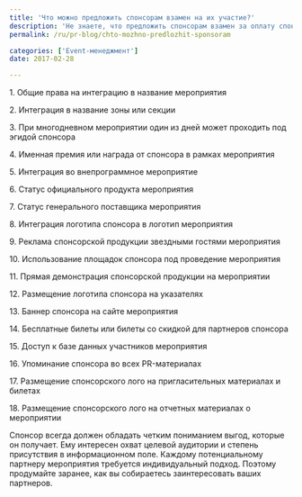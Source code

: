 ```yaml
---
title: 'Что можно предложить спонсорам взамен на их участие?'
description: 'Не знаете, что предложить спонсорам взамен за оплату спонсорского пакета? После того, как вы определите круг потенциальных спонсоров, для эффективной коммуникации вы должны включить интересные предложения в спонсорский пакет. Консалтинговая группа «Полилог» хочет предложить ряд идей для спонсорского предложения. 1. Общие права на интеграцию в название мероприятия 2. Интеграция'
permalink: /ru/pr-blog/chto-mozhno-predlozhit-sponsoram

categories: ['Event-менеджмент']
date: 2017-02-28

---
```

<p>1. Общие права на интеграцию в название мероприятия</p>
<p>2. Интеграция в название зоны или секции</p>
<p>3. При многодневном мероприятии один из дней может проходить под эгидой спонсора</p>
<p>4. Именная премия или награда от спонсора в рамках мероприятия</p>
<p>5. Интеграция во внепрограммное мероприятие</p>
<p>6. Статус официального продукта мероприятия</p>
<p>7. Статус генерального поставщика мероприятия</p>
<p>8. Интеграция логотипа спонсора в логотип мероприятия</p>
<p>9. Реклама спонсорской продукции звездными гостями мероприятия</p>
<p>10. Использование площадок спонсора под проведение мероприятия</p>
<p>11. Прямая демонстрация спонсорской продукции на мероприятии</p>
<p>12. Размещение логотипа спонсора на указателях</p>
<p>13. Баннер спонсора на сайте мероприятия</p>
<p>14. Бесплатные билеты или билеты со скидкой для партнеров спонсора</p>
<p>15. Доступ к базе данных участников мероприятия</p>
<p>16. Упоминание спонсора во всех PR-материалах</p>
<p>17. Размещение спонсорского лого на пригласительных материалах и билетах</p>
<p>18. Размещение спонсорского лого на отчетных материалах о мероприятии</p>
<p>Спонсор всегда должен обладать четким пониманием выгод, которые он получает. Ему интересен охват целевой аудитории и степень присутствия в информационном поле. Каждому потенциальному партнеру мероприятия требуется индивидуальный подход. Поэтому продумайте заранее, как вы собираетесь заинтересовать ваших партнеров.</p>

